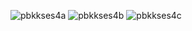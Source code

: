 ![pbkkses4a](https://user-images.githubusercontent.com/112930506/232326926-697c67be-709a-4d00-9cf1-649d7af6cf13.png)
![pbkkses4b](https://user-images.githubusercontent.com/112930506/232326927-fe251c1e-945d-442e-a295-eb03549a90d4.png)
![pbkkses4c](https://user-images.githubusercontent.com/112930506/232326928-bd26ad62-b62a-41ac-bc35-888f2679809c.png)
